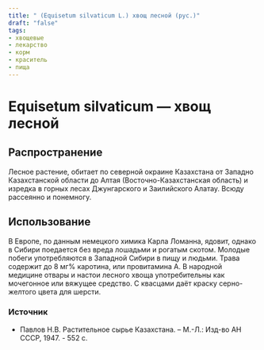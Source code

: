 ```yaml
---
title: " (Equisetum silvaticum L.) хвощ лесной (рус.)"
draft: "false"
tags:
- хвощевые
- лекарство
- корм
- краситель
- пища
---
```

# Equisetum silvaticum — хвощ лесной
## Распространение
Лесное растение, обитает по северной окраине Казахстана от Западно Казахстанской области до Алтая (Восточно-Казахстанская область) и изредка в горных лесах Джунгарского и Заилийского Алатау. Всюду рассеянно и понемногу. 

## Использование
В Европе, по данным немецкого химика Карла Ломанна, ядовит, однако в Сибири поедается без вреда лошадьми и рогатым скотом. Молодые побеги употребляются в Западной Сибири в пищу и людьми. Трава содержит до 8 мг% каротина, или провитамина А. В народной медицине отвары и настои лесного хвоща употребительны как мочегонное или вяжущее средство. С квасцами даёт краску серно-желтого цвета для шерсти.
### Источник
* Павлов Н.В. Растительное сырье Казахстана. – М.-Л.: Изд-во АН СССР, 1947. - 552 с.
